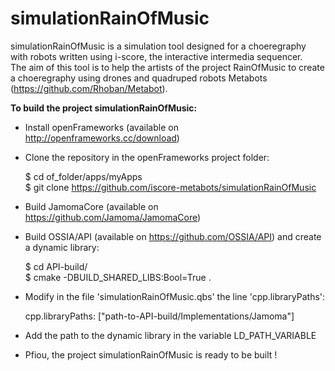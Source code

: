 # simulationRainOfMusic

simulationRainOfMusic is a simulation tool designed for a choeregraphy with robots written using i-score, the interactive intermedia sequencer.  
The aim of this tool is to help the artists of the project RainOfMusic to create a choeregraphy using drones and quadruped robots Metabots (https://github.com/Rhoban/Metabot).


**To build the project simulationRainOfMusic:**

* Install openFrameworks (available on http://openframeworks.cc/download)

* Clone the repository in the openFrameworks project folder:  

    $ cd of_folder/apps/myApps  
    $ git clone https://github.com/iscore-metabots/simulationRainOfMusic

* Build JamomaCore (available on https://github.com/Jamoma/JamomaCore)

* Build OSSIA/API (available on https://github.com/OSSIA/API) and create a dynamic library:

    $ cd API-build/  
    $ cmake -DBUILD_SHARED_LIBS:Bool=True .

* Modify in the file 'simulationRainOfMusic.qbs' the line 'cpp.libraryPaths':

    cpp.libraryPaths: ["path-to-API-build/Implementations/Jamoma"]

* Add the path to the dynamic library in the variable LD_PATH_VARIABLE

* Pfiou, the project simulationRainOfMusic is ready to be built !
   
